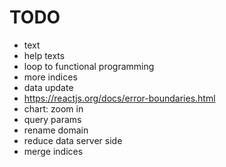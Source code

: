 # TODO

- text
- help texts
- loop to functional programming
- more indices
- data update
- https://reactjs.org/docs/error-boundaries.html
- chart: zoom in
- query params
- rename domain
- reduce data server side
- merge indices
